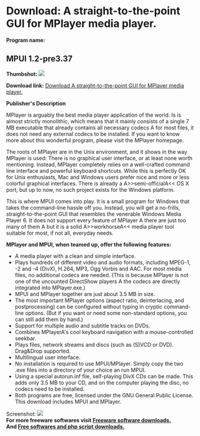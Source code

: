 # Download: A straight-to-the-point GUI for MPlayer media player.

**Program name:**

## MPUI 1.2-pre3.37

  
**Thumbshot:** ![](http://www.freewarefiles.com/screenshot/mpui_md.gif)   
  
**Download link:** [Download A straight-to-the-point GUI for MPlayer media player.](http://freesoftwares.boysofts.com/MPUI--pre_program_21111.html)  
  


**Publisher's Description**  
  


MPlayer is arguably the best media player application of the world. Is is almost strictly monolithic, which means that it mainly consists of a single 7 MB executable that already contains all necessary codecs A for most files, it does not need any external codecs to be installed. If you want to know more about this wonderful program, please visit the MPlayer homepage. 

The roots of MPlayer are in the Unix environment, and it shows in the way MPlayer is used: There is no graphical user interface, or at least none worth mentioning. Instead, MPlayer completely relies on a well-crafted command line interface and powerful keyboard shortcuts. While this is perfectly OK for Unix enthusiasts, Mac and Windows users prefer nice and more or less colorful graphical interfaces. There is already a A>>semi-officialA<< OS X port, but up to now, no such project exists for the Windows platform.

This is where MPUI comes into play. It is a small program for Windows that takes the command-line hassle off you. Instead, you will get a no-frills, straight-to-the-point GUI that resembles the venerable Windows Media Player 6. It does not support every feature of MPlayer A there are just too many of them A but it is a solid A>>workhorseA<< media player tool suitable for most, if not all, everyday needs.

**MPlayer and MPUI, when teamed up, offer the following features:**

  * A media player with a clean and simple interface. 
  * Plays hundreds of different video and audio formats, including MPEG-1, -2 and -4 (DivX), H.264, MP3, Ogg Vorbis and AAC. For most media files, no additional codecs are needed. (This is because MPlayer is not one of the uncounted DirectShow players A the codecs are directly integrated into MPlayer.exe.) 
  * MPUI and MPlayer together are just about 3.5 MB in size. 
  * The most important MPlayer options (aspect ratio, deinterlacing, and postprocessing) can be configured without typing in cryptic command-line options. (But if you want or need some non-standard options, you can still add them by hand.) 
  * Support for multiple audio and subtitle tracks on DVDs. 
  * Combines MPlayerA's cool keyboard navigation with a mouse-controlled seekbar. 
  * Plays files, network streams and discs (such as (S)VCD or DVD). Drag&Drop supported. 
  * Multilingual user interface. 
  * No installation is required to use MPUI/MPlayer. Simply copy the two .exe files into a directory of your choice an run MPUI. 
  * Using a special autorun.inf file, self-playing DivX CDs can be made. This adds only 3.5 MB to your CD, and on the computer playing the disc, no codecs need to be installed. 
  * Both programs are free, licensed under the GNU General Public License. 
This download includes MPUI and MPlayer. 

  
  
Screenshot: ![](http://www.freewarefiles.com/screenshot/mpui.gif)   
**For more freeware softwares visit [Freeware software downloads.](http://freesoftwares.boysofts.com/)**   
**And [Free softwares and php script downloads.](http://www.boysofts.com/)**
